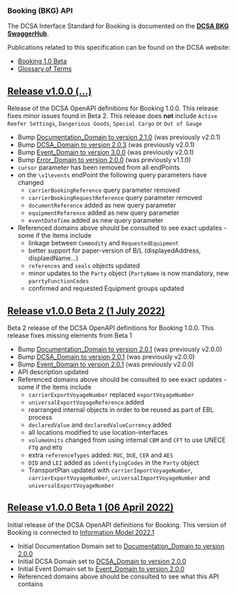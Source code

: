 ### Booking (BKG) API

The DCSA Interface Standard for Booking is documented on the [**DCSA BKG SwaggerHub**](https://app.swaggerhub.com/apis/dcsaorg/DCSA_BKG).

Publications related to this specification can be found on the DCSA website:
- [Booking 1.0 Beta](https://knowledge.dcsa.org/s/publication?publicationId=a0r7T000000L8mmQAC)
- [Glossary of Terms](https://knowledge.dcsa.org/s/glossary)

<a name="v100"></a>[Release v1.0.0 (...)](https://app.swaggerhub.com/apis-docs/dcsaorg/DCSA_BKG/1.0.0)
---
Release of the DCSA OpenAPI definitions for Booking 1.0.0. This release fixes minor issues found in Beta 2. This release does **not** include `Active Reefer Settings`, `Dangerious Goods`, `Special Cargo` or `Out of Gauge`

- Bump [Documentation_Domain to version 2.1.0](https://github.com/dcsaorg/DCSA-OpenAPI/tree/master/domain/documentation#v210) (was previously v2.0.1)
- Bump [DCSA_Domain to version 2.0.3](https://github.com/dcsaorg/DCSA-OpenAPI/tree/master/domain/dcsa#v203) (was previously v2.0.1)
- Bump [Event_Domain to version 3.0.0](https://github.com/dcsaorg/DCSA-OpenAPI/tree/master/domain/event#v300) (was previously v2.0.1)
- Bump [Error_Domain to version 2.0.0](https://github.com/dcsaorg/DCSA-OpenAPI/tree/master/domain/error#v200) (was previously v1.1.0)
- `cursor` parameter has been removed from all endPoints
- on the `\v1\events` endPoint the following query parameters have changed
  - `carrierBookingReference` query parameter removed
  - `carrierBookingRequestReference` query parameter removed
  - `documentReference` added as new query parameter
  - `equipmentReference` added as new query parameter
  - `eventDateTime` added as new query parameter
- Referenced domains above should be consulted to see exact updates - some if the items include
  - linkage between `Commodity` and `RequestedEquipment`
  - better support for paper-version of B/L (displayedAddress, displaedName...)
  - `references` and `seals` objects updated
  - minor updates to the `Party` object (`PartyName` is now mandatory, new `parrtyFunctionCodes`
  - confirmed and requested Equipment groups updated

<a name="v100B2"></a>[Release v1.0.0 Beta 2 (1 July 2022)](https://app.swaggerhub.com/apis-docs/dcsaorg/DCSA_BKG/1.0.0-Beta-2)
---
Beta 2 release of the DCSA OpenAPI definitions for Booking 1.0.0. This release fixes missing elements from Beta 1

- Bump [Documentation_Domain to version 2.0.1](https://github.com/dcsaorg/DCSA-OpenAPI/tree/master/domain/documentation#v201) (was previously v2.0.0)
- Bump [DCSA_Domain to version 2.0.1](https://github.com/dcsaorg/DCSA-OpenAPI/tree/master/domain/dcsa#v201) (was previously v2.0.0)
- Bump [Event_Domain to version 2.0.1](https://github.com/dcsaorg/DCSA-OpenAPI/tree/master/domain/event#v201) (was previously v2.0.0)
- API description updated
- Referenced domains above should be consulted to see exact updates - some if the items include
  - `carrierExportVoyageNumber` replaced `exportVoyageNumber`
  - `universalExportVoyageReference` added
  - rearranged internal objects in order to be reused as part of EBL process
  - `declaredValue` and `declaredValueCurrency` added
  - all locations modified to use location-interfaces
  - `volumeUnits` changed from using internal `CBM` and `CFT` to use UNECE `FTQ` and `MTQ`
  - extra `referenceTypes` added: `RUC`, `DUE`, `CER` and `AES`
  - `DID` and `LEI` added as `identifyingCodes` in the `Party` object
  - TransportPlan updated with `carrierImportVoyageNumber`, `carrierExportVoyageNumber`, `universalImportVoyageNumber` and `universalExportVoyageNumber`

<a name="v100B1"></a>[Release v1.0.0 Beta 1 (06 April 2022)](https://app.swaggerhub.com/apis-docs/dcsaorg/DCSA_BKG/1.0.0-Beta-1)
---
Initial release of the DCSA OpenAPI definitions for Booking. This version of Booking is connected to [Information Model 2022.1](https://dcsa.my.salesforce.com/sfc/p/#2o000000YvHJ/a/7T000000bnvo/id.kB9TVoeYABFV8NwRBQvgVkWXXK7DAuIelpCDw13M)

- Initial Documentation Domain set to [Documentation_Domain to version 2.0.0](https://github.com/dcsaorg/DCSA-OpenAPI/tree/master/domain/documentation#v200)
- Initial DCSA Domain set to [DCSA_Domain to version 2.0.0](https://github.com/dcsaorg/DCSA-OpenAPI/tree/master/domain/dcsa#v200)
- Initial Event Domain set to [Event_Domain to version 2.0.0](https://github.com/dcsaorg/DCSA-OpenAPI/tree/master/domain/event#v200)
- Referenced domains above should be consulted to see what this API contains
